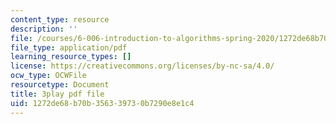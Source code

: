 ```yaml
---
content_type: resource
description: ''
file: /courses/6-006-introduction-to-algorithms-spring-2020/1272de68b70b356339730b7290e8e1c4_KLBCUx1is2c.pdf
file_type: application/pdf
learning_resource_types: []
license: https://creativecommons.org/licenses/by-nc-sa/4.0/
ocw_type: OCWFile
resourcetype: Document
title: 3play pdf file
uid: 1272de68-b70b-3563-3973-0b7290e8e1c4
---
```


